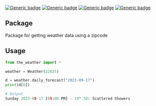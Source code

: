 [![Generic badge](https://img.shields.io/badge/Licence-MIT-blue.svg)](https://shields.io/)
[![Generic badge](https://img.shields.io/badge/Maintained-yes-green.svg)](https://shields.io/)
[![Generic badge](https://img.shields.io/badge/Python-3.7-yellow.svg)](https://shields.io/)
[![Generic badge](https://img.shields.io/badge/the_weather-1.4.3-red.svg)](https://pypi.org/project/the-weather/)

## Package
Package for getting weather data using a zipcode

## Usage
```python
from the_weather import *

weather = Weather(22025)

d = weather.daily_forecast("2023-09-17")
print(d[0])

# Output
Sunday 2023-09-17 [05:00 PM] - 19° 50: Scattered Showers

```
